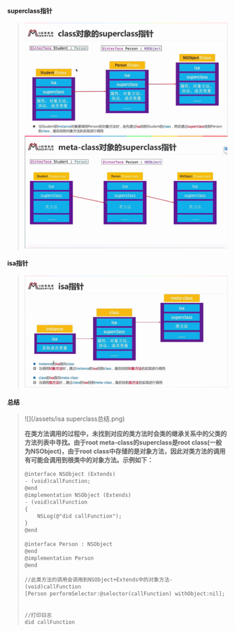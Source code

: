 #### superclass指针

> ![](/assets/class_superclass.png)![](/assets/meta-class_superclass.png)

#### **isa指针**

> #### ![](/assets/isa指针.png)

#### 总结

> ![](/assets/isa superclass总结.png)
>
> **在类方法调用的过程中，未找到对应的类方法时会类的继承关系中的父类的方法列表中寻找。由于root meta-class的superclass是root class\(一般为NSObject\)，由于root class中存储的是对象方法，因此对类方法的调用有可能会调用到根类中的对象方法。示例如下：**
>
> ```
> @interface NSObject (Extends)
> - (void)callFunction;
> @end
> @implementation NSObject (Extends)
> - (void)callFunction
> {
>     NSLog(@"did callFunction");
> }
> @end
>
> @interface Person : NSObject
> @end
> @implementation Person
> @end
>
> //此类方法的调用会调用到NSObject+Extends中的对象方法- (void)callFunction
> [Person performSelector:@selector(callFunction) withObject:nil];
>
>
> //打印日志
> did callFunction
> ```



